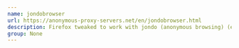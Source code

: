 ```yaml
---
name: jondobrowser
url: https://anonymous-proxy-servers.net/en/jondobrowser.html
description: Firefox tweaked to work with jondo (anonymous browsing) (english version) URL : https://anonymous-proxy-servers.
group: None
---
```

